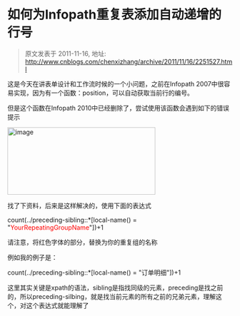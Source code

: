 # 如何为Infopath重复表添加自动递增的行号 
> 原文发表于 2011-11-16, 地址: http://www.cnblogs.com/chenxizhang/archive/2011/11/16/2251527.html 


<p>这是今天在讲表单设计和工作流时候的一个小问题，之前在Infopath 2007中很容易实现，因为有一个函数：position，可以自动获取当前行的编号。</p> <p>但是这个函数在Infopath 2010中已经删除了，尝试使用该函数会遇到如下的错误提示</p> <p><a href="http://images.cnblogs.com/cnblogs_com/chenxizhang/201111/201111161722171.png"><img title="image" border="0" alt="image" src="http://images.cnblogs.com/cnblogs_com/chenxizhang/201111/201111161722191995.png" width="331" height="151"></a></p> <p>找了下资料，后来是这样解决的，使用下面的表达式</p> <p>count(../preceding-sibling::*[local-name() = "<font color="#ff0000">YourRepeatingGroupName</font>"])+1 <p>请注意，将红色字体的部分，替换为你的重复组的名称</p> <p>例如我的例子是：</p> <p>count(../preceding-sibling::*[local-name() = "订单明细"])+1<br></p> <p>这里其实关键是xpath的语法，sibling是指找同级的元素，preceding是找之前的，所以preceding-silbing，就是找当前元素的所有之前的兄弟元素，理解这个，对这个表达式就能理解了</p>